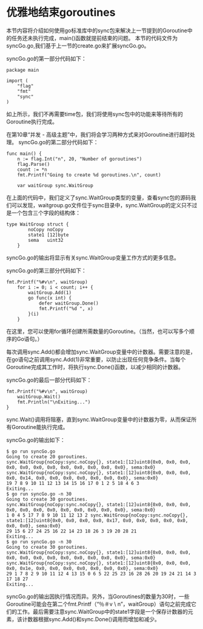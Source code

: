 # **优雅地结束goroutines**

本节内容将介绍如何使用go标准库中的sync包来解决上一节提到的Goroutine中的任务还未执行完成，main()函数就提前结束的问题。
本节的代码文件为syncGo.go,我们基于上一节的create.go来扩展syncGo.go。

syncGo.go的第一部分代码如下：

```
package main 
 
import ( 
    "flag" 
    "fmt" 
    "sync" 
) 
```

如上所示，我们不再需要time包，我们将使用sync包中的功能来等待所有的Goroutine执行完成。

在第10章“并发 - 高级主题”中，我们将会学习两种方式来对Goroutine进行超时处理。
syncGo.go的第二部分代码如下：

```
func main() { 
    n := flag.Int("n", 20, "Number of goroutines") 
    flag.Parse() 
    count := *n 
    fmt.Printf("Going to create %d goroutines.\n", count) 
 
    var waitGroup sync.WaitGroup 
```

在上面的代码中，我们定义了sync.WaitGroup类型的变量，查看sync包的源码我们可以发现，waitgroup.go文件位于sync目录中，sync.WaitGroup的定义只不过是一个包含三个字段的结构体：

```
type WaitGroup struct { 
        noCopy noCopy 
        state1 [12]byte 
        sema   uint32 
    } 
```

syncGo.go的输出将显示有关sync.WaitGroup变量工作方式的更多信息。

syncGo.go的第三部分代码如下：

```
fmt.Printf("%#v\n", waitGroup) 
    for i := 0; i < count; i++ { 
        waitGroup.Add(1) 
        go func(x int) { 
            defer waitGroup.Done() 
            fmt.Printf("%d ", x) 
        }(i) 
    } 
```

在这里，您可以使用for循环创建所需数量的Goroutine。（当然，也可以写多个顺序的Go语句。）

每次调用sync.Add()都会增加sync.WaitGroup变量中的计数器。需要注意的是，在go语句之前调用sync.Add(1)非常重要，以防止出现任何竞争条件。当每个Goroutine完成其工作时，将执行sync.Done()函数，以减少相同的计数器。

syncGo.go的最后一部分代码如下：

```
fmt.Printf("%#v\n", waitGroup) 
    waitGroup.Wait() 
    fmt.Println("\nExiting...") 
} 
```

sync.Wait()调用将阻塞，直到sync.WaitGroup变量中的计数器为零，从而保证所有Goroutine能执行完成。

syncGo.go的输出如下：

```
$ go run syncGo.go
Going to create 20 goroutines.
sync.WaitGroup{noCopy:sync.noCopy{}, state1:[12]uint8{0x0, 0x0, 0x0, 0x0, 0x0, 0x0, 0x0, 0x0, 0x0, 0x0, 0x0, 0x0}, sema:0x0}
sync.WaitGroup{noCopy:sync.noCopy{}, state1:[12]uint8{0x0, 0x0, 0x0, 0x0, 0x14, 0x0, 0x0, 0x0, 0x0, 0x0, 0x0, 0x0}, sema:0x0}
19 7 8 9 10 11 12 13 14 15 16 17 0 1 2 5 18 4 6 3
Exiting...
$ go run syncGo.go -n 30
Going to create 30 goroutines.
sync.WaitGroup{noCopy:sync.noCopy{}, state1:[12]uint8{0x0, 0x0, 0x0, 0x0, 0x0, 0x0, 0x0, 0x0, 0x0, 0x0, 0x0, 0x0}, sema:0x0}
1 0 4 5 17 7 8 9 10 11 12 13 2 sync.WaitGroup{noCopy:sync.noCopy{}, state1:[12]uint8{0x0, 0x0, 0x0, 0x0, 0x17, 0x0, 0x0, 0x0, 0x0, 0x0, 0x0, 0x0}, sema:0x0}
29 15 6 27 24 25 16 22 14 23 18 26 3 19 20 28 21
Exiting...
$ go run syncGo.go -n 30
Going to create 30 goroutines.
sync.WaitGroup{noCopy:sync.noCopy{}, state1:[12]uint8{0x0, 0x0, 0x0, 0x0, 0x0, 0x0, 0x0, 0x0, 0x0, 0x0, 0x0, 0x0}, sema:0x0}
sync.WaitGroup{noCopy:sync.noCopy{}, state1:[12]uint8{0x0, 0x0, 0x0, 0x0, 0x1e, 0x0, 0x0, 0x0, 0x0, 0x0, 0x0, 0x0}, sema:0x0}
29 1 7 8 2 9 10 11 12 4 13 15 0 6 5 22 25 23 16 28 26 20 19 24 21 14 3 17 18 27
Exiting...
```

syncGo.go的输出因执行情况而异。另外，当Goroutines的数量为30时，一些Goroutine可能会在第二个fmt.Printf（“％＃v \ n”，waitGroup）语句之前完成它们的工作。最后需要注意sync.WaitGroup中的state1字段是一个保存计数器的元素，该计数器根据sync.Add()和sync.Done()调用而增加和减少。